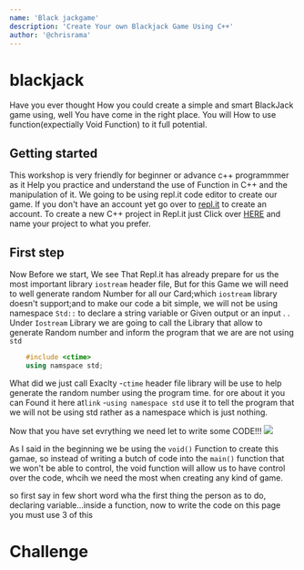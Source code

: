 ```yaml
---
name: 'Black jackgame'
description: 'Create Your own Blackjack Game Using C++'
author: '@chrisrama'
---
```

# blackjack

Have you ever thought How you could create a simple and smart BlackJack game using, well You have come in the right place. You will How to use function(expectially Void Function) to it full potential.

## Getting started
This workshop is very friendly for beginner or advance c++ programmmer as it Help you practice and understand the use of Function in C++ and the manipulation of it.
We going to be using repl.it code editor to create our game. If you don't have an account yet go over to [repl.it](https://repl.it/signup) to create an account. To create a new C++ project in Repl.it just Click over [HERE](https://repl.it/languages/python3) and name your project to what you prefer.

## First step

Now Before we start, We see That Repl.it has already prepare for us the most important library ```iostream``` header file, But for this Game we will need to well generate random Number for all our Card;which ```iostream``` library doesn't support;and to make our code a bit simple, we will  not be using namespace ```Std::``` to declare a string variable or Given output  or an input . . Under ```Iostream``` Library we are going to call the Library that allow to generate Random number and inform the program that we are are not using ```std```
```C++
    #include <ctime>
    using namspace std;
```
  What did we just call Exaclty 
  -```ctime``` header file library will be use to help generate the random number using the program time. for ore about it you can Found it here at```link```
  -```using namespace std``` use it to tell the program that we will not be using std rather as a namespace which is just nothing.
  
  
Now that you have set evrything we need let to write some CODE!!!
![](git)

 
As I said in the beginning we be using the ```void()``` Function  to create this gamae, so instead of writing a butch of code into the ```main()``` function that we won't be able to control, the void function will allow us to have control over the code, whcih we need the most when creating any kind of game.

 so first say in few short word wha the first thing the person as to do, declaring variable...inside a function, now to write the code on this page you must use 3 of this 
# Challenge 


